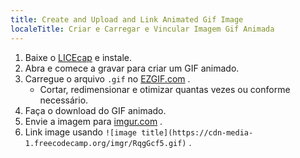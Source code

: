 ```yaml
---
title: Create and Upload and Link Animated Gif Image
localeTitle: Criar e Carregar e Vincular Imagem Gif Animada
---
```

1.  Baixe o [LICEcap](http://www.cockos.com/licecap/) e instale.
2.  Abra e comece a gravar para criar um GIF animado.
3.  Carregue o arquivo `.gif` no [EZGIF.com](http://ezgif.com/optimize) .
    *   Cortar, redimensionar e otimizar quantas vezes ou conforme necessário.
4.  Faça o download do GIF animado.
5.  Envie a imagem para [imgur.com](http://imgur.com) .
6.  Link image usando `![image title](https://cdn-media-1.freecodecamp.org/imgr/RqgGcf5.gif)` .